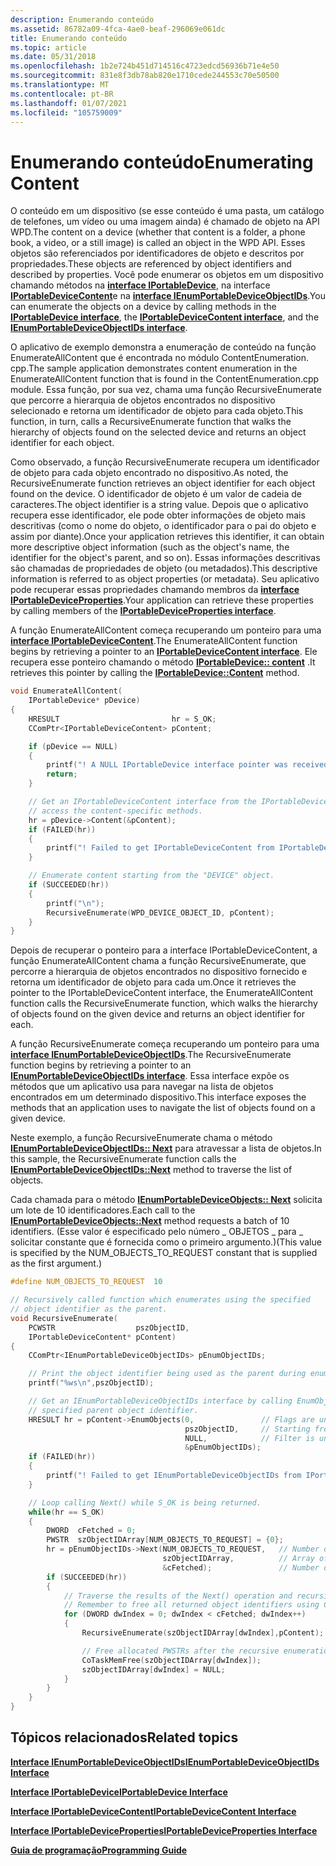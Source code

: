 ```yaml
---
description: Enumerando conteúdo
ms.assetid: 86782a09-4fca-4ae0-beaf-296069e061dc
title: Enumerando conteúdo
ms.topic: article
ms.date: 05/31/2018
ms.openlocfilehash: 1b2e724b451d714516c4723edcd56936b71e4e50
ms.sourcegitcommit: 831e8f3db78ab820e1710cede244553c70e50500
ms.translationtype: MT
ms.contentlocale: pt-BR
ms.lasthandoff: 01/07/2021
ms.locfileid: "105759009"
---
```

# <a name="enumerating-content"></a><span data-ttu-id="d1f9d-103">Enumerando conteúdo</span><span class="sxs-lookup"><span data-stu-id="d1f9d-103">Enumerating Content</span></span>

<span data-ttu-id="d1f9d-104">O conteúdo em um dispositivo (se esse conteúdo é uma pasta, um catálogo de telefones, um vídeo ou uma imagem ainda) é chamado de objeto na API WPD.</span><span class="sxs-lookup"><span data-stu-id="d1f9d-104">The content on a device (whether that content is a folder, a phone book, a video, or a still image) is called an object in the WPD API.</span></span> <span data-ttu-id="d1f9d-105">Esses objetos são referenciados por identificadores de objeto e descritos por propriedades.</span><span class="sxs-lookup"><span data-stu-id="d1f9d-105">These objects are referenced by object identifiers and described by properties.</span></span> <span data-ttu-id="d1f9d-106">Você pode enumerar os objetos em um dispositivo chamando métodos na [**interface IPortableDevice**](/windows/desktop/api/PortableDeviceApi/nn-portabledeviceapi-iportabledevice), na interface [**IPortableDeviceContent**](/windows/desktop/api/portabledeviceapi/nn-portabledeviceapi-iportabledevicecontent)e na [**interface IEnumPortableDeviceObjectIDs**](/windows/desktop/api/PortableDeviceApi/nn-portabledeviceapi-ienumportabledeviceobjectids).</span><span class="sxs-lookup"><span data-stu-id="d1f9d-106">You can enumerate the objects on a device by calling methods in the [**IPortableDevice interface**](/windows/desktop/api/PortableDeviceApi/nn-portabledeviceapi-iportabledevice), the [**IPortableDeviceContent interface**](/windows/desktop/api/portabledeviceapi/nn-portabledeviceapi-iportabledevicecontent), and the [**IEnumPortableDeviceObjectIDs interface**](/windows/desktop/api/PortableDeviceApi/nn-portabledeviceapi-ienumportabledeviceobjectids).</span></span>

<span data-ttu-id="d1f9d-107">O aplicativo de exemplo demonstra a enumeração de conteúdo na função EnumerateAllContent que é encontrada no módulo ContentEnumeration. cpp.</span><span class="sxs-lookup"><span data-stu-id="d1f9d-107">The sample application demonstrates content enumeration in the EnumerateAllContent function that is found in the ContentEnumeration.cpp module.</span></span> <span data-ttu-id="d1f9d-108">Essa função, por sua vez, chama uma função RecursiveEnumerate que percorre a hierarquia de objetos encontrados no dispositivo selecionado e retorna um identificador de objeto para cada objeto.</span><span class="sxs-lookup"><span data-stu-id="d1f9d-108">This function, in turn, calls a RecursiveEnumerate function that walks the hierarchy of objects found on the selected device and returns an object identifier for each object.</span></span>

<span data-ttu-id="d1f9d-109">Como observado, a função RecursiveEnumerate recupera um identificador de objeto para cada objeto encontrado no dispositivo.</span><span class="sxs-lookup"><span data-stu-id="d1f9d-109">As noted, the RecursiveEnumerate function retrieves an object identifier for each object found on the device.</span></span> <span data-ttu-id="d1f9d-110">O identificador de objeto é um valor de cadeia de caracteres.</span><span class="sxs-lookup"><span data-stu-id="d1f9d-110">The object identifier is a string value.</span></span> <span data-ttu-id="d1f9d-111">Depois que o aplicativo recupera esse identificador, ele pode obter informações de objeto mais descritivas (como o nome do objeto, o identificador para o pai do objeto e assim por diante).</span><span class="sxs-lookup"><span data-stu-id="d1f9d-111">Once your application retrieves this identifier, it can obtain more descriptive object information (such as the object's name, the identifier for the object's parent, and so on).</span></span> <span data-ttu-id="d1f9d-112">Essas informações descritivas são chamadas de propriedades de objeto (ou metadados).</span><span class="sxs-lookup"><span data-stu-id="d1f9d-112">This descriptive information is referred to as object properties (or metadata).</span></span> <span data-ttu-id="d1f9d-113">Seu aplicativo pode recuperar essas propriedades chamando membros da [**interface IPortableDeviceProperties**](/windows/desktop/api/portabledeviceapi/nn-portabledeviceapi-iportabledeviceproperties).</span><span class="sxs-lookup"><span data-stu-id="d1f9d-113">Your application can retrieve these properties by calling members of the [**IPortableDeviceProperties interface**](/windows/desktop/api/portabledeviceapi/nn-portabledeviceapi-iportabledeviceproperties).</span></span>

<span data-ttu-id="d1f9d-114">A função EnumerateAllContent começa recuperando um ponteiro para uma [**interface IPortableDeviceContent**](/windows/desktop/api/portabledeviceapi/nn-portabledeviceapi-iportabledevicecontent).</span><span class="sxs-lookup"><span data-stu-id="d1f9d-114">The EnumerateAllContent function begins by retrieving a pointer to an [**IPortableDeviceContent interface**](/windows/desktop/api/portabledeviceapi/nn-portabledeviceapi-iportabledevicecontent).</span></span> <span data-ttu-id="d1f9d-115">Ele recupera esse ponteiro chamando o método [**IPortableDevice:: content**](/windows/desktop/api/PortableDeviceApi/nf-portabledeviceapi-iportabledevice-content) .</span><span class="sxs-lookup"><span data-stu-id="d1f9d-115">It retrieves this pointer by calling the [**IPortableDevice::Content**](/windows/desktop/api/PortableDeviceApi/nf-portabledeviceapi-iportabledevice-content) method.</span></span>


```C++
void EnumerateAllContent(
    IPortableDevice* pDevice)
{
    HRESULT                         hr = S_OK;
    CComPtr<IPortableDeviceContent> pContent;

    if (pDevice == NULL)
    {
        printf("! A NULL IPortableDevice interface pointer was received\n");
        return;
    }

    // Get an IPortableDeviceContent interface from the IPortableDevice interface to
    // access the content-specific methods.
    hr = pDevice->Content(&pContent);
    if (FAILED(hr))
    {
        printf("! Failed to get IPortableDeviceContent from IPortableDevice, hr = 0x%lx\n",hr);
    }

    // Enumerate content starting from the "DEVICE" object.
    if (SUCCEEDED(hr))
    {
        printf("\n");
        RecursiveEnumerate(WPD_DEVICE_OBJECT_ID, pContent);
    }
}
```



<span data-ttu-id="d1f9d-116">Depois de recuperar o ponteiro para a interface IPortableDeviceContent, a função EnumerateAllContent chama a função RecursiveEnumerate, que percorre a hierarquia de objetos encontrados no dispositivo fornecido e retorna um identificador de objeto para cada um.</span><span class="sxs-lookup"><span data-stu-id="d1f9d-116">Once it retrieves the pointer to the IPortableDeviceContent interface, the EnumerateAllContent function calls the RecursiveEnumerate function, which walks the hierarchy of objects found on the given device and returns an object identifier for each.</span></span>

<span data-ttu-id="d1f9d-117">A função RecursiveEnumerate começa recuperando um ponteiro para uma [**interface IEnumPortableDeviceObjectIDs**](/windows/desktop/api/PortableDeviceApi/nn-portabledeviceapi-ienumportabledeviceobjectids).</span><span class="sxs-lookup"><span data-stu-id="d1f9d-117">The RecursiveEnumerate function begins by retrieving a pointer to an [**IEnumPortableDeviceObjectIDs interface**](/windows/desktop/api/PortableDeviceApi/nn-portabledeviceapi-ienumportabledeviceobjectids).</span></span> <span data-ttu-id="d1f9d-118">Essa interface expõe os métodos que um aplicativo usa para navegar na lista de objetos encontrados em um determinado dispositivo.</span><span class="sxs-lookup"><span data-stu-id="d1f9d-118">This interface exposes the methods that an application uses to navigate the list of objects found on a given device.</span></span>

<span data-ttu-id="d1f9d-119">Neste exemplo, a função RecursiveEnumerate chama o método [**IEnumPortableDeviceObjectIDs:: Next**](/windows/desktop/api/PortableDeviceApi/nf-portabledeviceapi-ienumportabledeviceobjectids-next) para atravessar a lista de objetos.</span><span class="sxs-lookup"><span data-stu-id="d1f9d-119">In this sample, the RecursiveEnumerate function calls the [**IEnumPortableDeviceObjectIDs::Next**](/windows/desktop/api/PortableDeviceApi/nf-portabledeviceapi-ienumportabledeviceobjectids-next) method to traverse the list of objects.</span></span>

<span data-ttu-id="d1f9d-120">Cada chamada para o método [**IEnumPortableDeviceObjects:: Next**](/windows/desktop/api/PortableDeviceApi/nf-portabledeviceapi-ienumportabledeviceobjectids-next) solicita um lote de 10 identificadores.</span><span class="sxs-lookup"><span data-stu-id="d1f9d-120">Each call to the [**IEnumPortableDeviceObjects::Next**](/windows/desktop/api/PortableDeviceApi/nf-portabledeviceapi-ienumportabledeviceobjectids-next) method requests a batch of 10 identifiers.</span></span> <span data-ttu-id="d1f9d-121">(Esse valor é especificado pelo número \_ OBJETOS \_ para \_ solicitar constante que é fornecida como o primeiro argumento.)</span><span class="sxs-lookup"><span data-stu-id="d1f9d-121">(This value is specified by the NUM\_OBJECTS\_TO\_REQUEST constant that is supplied as the first argument.)</span></span>


```C++
#define NUM_OBJECTS_TO_REQUEST  10

// Recursively called function which enumerates using the specified
// object identifier as the parent.
void RecursiveEnumerate(
    PCWSTR                  pszObjectID,
    IPortableDeviceContent* pContent)
{
    CComPtr<IEnumPortableDeviceObjectIDs> pEnumObjectIDs;

    // Print the object identifier being used as the parent during enumeration.
    printf("%ws\n",pszObjectID);

    // Get an IEnumPortableDeviceObjectIDs interface by calling EnumObjects with the
    // specified parent object identifier.
    HRESULT hr = pContent->EnumObjects(0,               // Flags are unused
                                       pszObjectID,     // Starting from the passed in object
                                       NULL,            // Filter is unused
                                       &pEnumObjectIDs);
    if (FAILED(hr))
    {
        printf("! Failed to get IEnumPortableDeviceObjectIDs from IPortableDeviceContent, hr = 0x%lx\n",hr);
    }

    // Loop calling Next() while S_OK is being returned.
    while(hr == S_OK)
    {
        DWORD  cFetched = 0;
        PWSTR  szObjectIDArray[NUM_OBJECTS_TO_REQUEST] = {0};
        hr = pEnumObjectIDs->Next(NUM_OBJECTS_TO_REQUEST,   // Number of objects to request on each NEXT call
                                  szObjectIDArray,          // Array of PWSTR array which will be populated on each NEXT call
                                  &cFetched);               // Number of objects written to the PWSTR array
        if (SUCCEEDED(hr))
        {
            // Traverse the results of the Next() operation and recursively enumerate
            // Remember to free all returned object identifiers using CoTaskMemFree()
            for (DWORD dwIndex = 0; dwIndex < cFetched; dwIndex++)
            {
                RecursiveEnumerate(szObjectIDArray[dwIndex],pContent);

                // Free allocated PWSTRs after the recursive enumeration call has completed.
                CoTaskMemFree(szObjectIDArray[dwIndex]);
                szObjectIDArray[dwIndex] = NULL;
            }
        }
    }
}
```



## <a name="related-topics"></a><span data-ttu-id="d1f9d-122">Tópicos relacionados</span><span class="sxs-lookup"><span data-stu-id="d1f9d-122">Related topics</span></span>

<dl> <dt>

[<span data-ttu-id="d1f9d-123">**Interface IEnumPortableDeviceObjectIDs**</span><span class="sxs-lookup"><span data-stu-id="d1f9d-123">**IEnumPortableDeviceObjectIDs Interface**</span></span>](/windows/desktop/api/PortableDeviceApi/nn-portabledeviceapi-ienumportabledeviceobjectids)
</dt> <dt>

[<span data-ttu-id="d1f9d-124">**Interface IPortableDevice**</span><span class="sxs-lookup"><span data-stu-id="d1f9d-124">**IPortableDevice Interface**</span></span>](/windows/desktop/api/PortableDeviceApi/nn-portabledeviceapi-iportabledevice)
</dt> <dt>

[<span data-ttu-id="d1f9d-125">**Interface IPortableDeviceContent**</span><span class="sxs-lookup"><span data-stu-id="d1f9d-125">**IPortableDeviceContent Interface**</span></span>](/windows/desktop/api/portabledeviceapi/nn-portabledeviceapi-iportabledevicecontent)
</dt> <dt>

[<span data-ttu-id="d1f9d-126">**Interface IPortableDeviceProperties**</span><span class="sxs-lookup"><span data-stu-id="d1f9d-126">**IPortableDeviceProperties Interface**</span></span>](/windows/desktop/api/portabledeviceapi/nn-portabledeviceapi-iportabledeviceproperties)
</dt> <dt>

[<span data-ttu-id="d1f9d-127">**Guia de programação**</span><span class="sxs-lookup"><span data-stu-id="d1f9d-127">**Programming Guide**</span></span>](programming-guide.md)
</dt> </dl>

 

 



